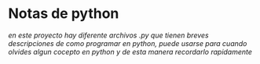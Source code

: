 # Notas de python 
_en este proyecto hay diferente archivos .py que tienen breves descripciones de como programar en python, puede usarse para cuando olvides algun cocepto en python y de esta manera recordarlo rapidamente_ 